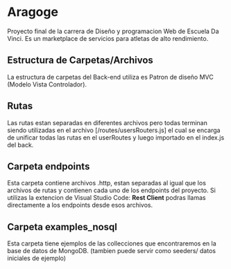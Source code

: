 # Aragoge
Proyecto final de la carrera de Diseño y programacion Web de Escuela Da Vinci. Es un marketplace de servicios para atletas de alto rendimiento.

## Estructura de Carpetas/Archivos
La estructura de carpetas del Back-end utiliza es Patron de diseño MVC (Modelo Vista Controlador).

## Rutas
Las rutas estan separadas en diferentes archivos pero todas terminan siendo utilizadas en el archivo [/routes/usersRouters.js] el cual se encarga de unificar todas las rutas en el userRoutes y luego importado en el index.js del back.

## Carpeta endpoints
Esta carpeta contiene archivos .http, estan separadas al igual que los archivos de rutas y contienen cada uno de los endpoints del proyecto.
Si utilizas la extencion de Visual Studio Code: **Rest Client** podras llamas directamente a los endpoints desde esos archivos.

## Carpeta examples_nosql
Esta carpeta tiene ejemplos de las collecciones que encontraremos en la base de datos de MongoDB. (tambien puede servir como seeders/ datos iniciales de ejemplo)
